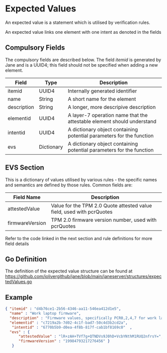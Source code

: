 # Expected Values

An expected value is a statement which is utilised by verification rules.  

An expected value links one element with one intent as denoted in the fields

## Compulsory Fields

The compulsory fields are described below. The field *itemid* is generated by Jane and is a UUID4; this field should not be specified when adding a new element.

| Field | Type | Description |
| --- | --- | --- |
| itemid | UUID4 | Internally generated identifier |
| name | String | A short name for the element |
| description | String | A longer, more descripive description |
| elementid | UUID4 | A layer-7 operation name that the attestable element should understand |
| intentid | UUID4 | A dictionary object containing potential parameters for the function |
| evs | Dictionary | A dictionary object containing potential parameters for the function |

## EVS Section

This is a dictionary of values utilised by various rules - the specific names and semantics are defined by those rules. Common fields are:

| Field Name | Description |
| --- | --- |
| attestedValue | Value for the TPM 2.0 Quote attested value field, used with pcrQuotes |
| firmwareVersion | TPM 2.0 firmware version number, used with pcrQuotes |

Refer to the code linked in the next section and rule definitions for more field details

## Go Definition

The definition of the expected value structure can be found at https://github.com/iolivergithub/jane/blob/main/janeserver/structures/expectedValues.go

## Example

```json
{ "itemid" : "d4b76ce1-2b56-4346-aa11-546ea412d1e5", 
  "name" : "Work laptop firmware", 
  "description" : "Firmware values, specifically PCR0,2,4,7 for work laptop", 
  "elementid" : "c7219a2b-7d02-4c1f-bad7-50c4d3b2cd2a", 
   "intentid" : "6770b5b9-d0ea-4f8b-817f-cab1bf8169c0"  ,
  "evs" : { 
      "attestedValue" : "lR+zAH+TVf7g+QTNDVs9J0hD+VcbYNthM1RUQ2nfrsY=", 
      "firmwareVersion" : "19984793217276456" }
   }

```